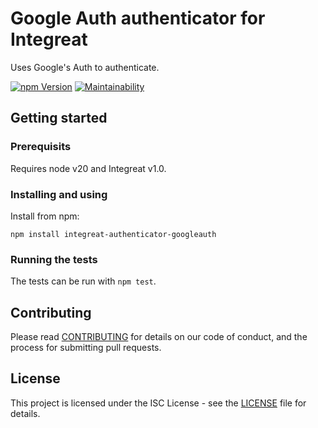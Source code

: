 # Google Auth authenticator for Integreat

Uses Google's Auth to authenticate.

[![npm Version](https://img.shields.io/npm/v/integreat-authenticator-googleauth.svg)](https://www.npmjs.com/package/integreat-authenticator-googleauth)
[![Maintainability](https://api.codeclimate.com/v1/badges/6cfc3f8c23594ffb7e12/maintainability)](https://codeclimate.com/github/integreat-io/integreat-authenticator-googleauth/maintainability)

## Getting started

### Prerequisits

Requires node v20 and Integreat v1.0.

### Installing and using

Install from npm:

```
npm install integreat-authenticator-googleauth
```

### Running the tests

The tests can be run with `npm test`.

## Contributing

Please read
[CONTRIBUTING](https://github.com/integreat-io/integreat-authenticator-googleauth/blob/master/CONTRIBUTING.md)
for details on our code of conduct, and the process for submitting pull
requests.

## License

This project is licensed under the ISC License - see the
[LICENSE](https://github.com/integreat-io/integreat-authenticator-googleauth/blob/master/LICENSE)
file for details.
